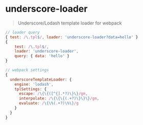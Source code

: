 # underscore-loader

> Underscore/Lodash template loader for webpack

```javascript
// loader query
{ test: /\.tpl$/, loader: 'underscore-loader?data=hello' }
{
    test: /\.tpl$/,
    loader: 'underscore-loader',
    query: { data: 'hello' }
}

// webpack settings
{
  underscoreTemplateLoader: {
    engine: 'lodash',
    tplSettings: {
      escape: /\{\{([^{].*?)\}\}/gm,
      interpolate: /\{\{\{(.+?)\}\}\}/gm,
      evaluate: /\{\%(.+?)\%\}/g
    }
  }
}
```
